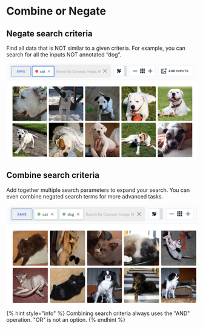 # Combine or Negate

## Negate search criteria

Find all data that is NOT similar to a given criteria. For example, you can search for all the inputs NOT annotated “dog”.

![](../../.gitbook/assets/negate_search_criteria%20%282%29%20%282%29%20%283%29%20%283%29%20%283%29%20%283%29%20%283%29%20%285%29%20%285%29.jpg)

## Combine search criteria

Add together multiple search parameters to expand your search. You can even combine negated search terms for more advanced tasks.

![](../../.gitbook/assets/combine_search_criteria%20%282%29%20%282%29%20%283%29%20%283%29%20%283%29%20%283%29%20%283%29%20%285%29%20%285%29.jpg)

{% hint style="info" %}
Combining search criteria always uses the "AND" operation. "OR" is not an option.
{% endhint %}

